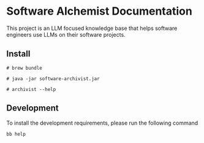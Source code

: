 # Software Alchemist Documentation

This project is an LLM focused knowledge base that helps software
engineers use LLMs on their software projects.

## Install

~~~{.shell}
# brew bundle
~~~

~~~{.shell}
# java -jar software-archivist.jar
~~~

~~~{.shell}
# archivist --help
~~~

## Development

To install the development requirements, please run the following command

~~~{.shell}
bb help
~~~
